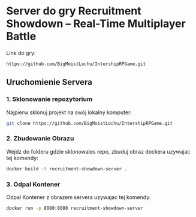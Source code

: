 # Server do gry Recruitment Showdown – Real-Time Multiplayer Battle
Link do gry: 
```
https://github.com/BigMoistLochu/IntershipRPGame.git
```

## Uruchomienie Servera

### 1. Sklonowanie repozytorium
Najpierw sklonuj projekt na swój lokalny komputer:

```bash
git clone https://github.com/BigMoistLochu/IntershipRPGame.git
```

### 2. Zbudowanie Obrazu
Wejdz do folderu gdzie sklonowales repo, zbuduj obraz dockera uzywajac tej komendy:

```bash
docker build -t recruitment-showdown-server .
```

### 3. Odpal Kontener
Odpal Kontener z obrazem servera uzywajac tej komendy:

```bash
docker run -p 8080:8080 recruitment-showdown-server
```

